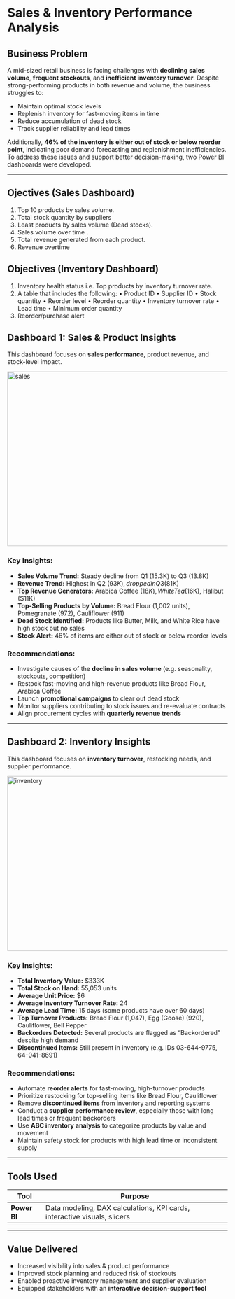 #  Sales & Inventory Performance Analysis



##  Business Problem

A mid-sized retail business is facing challenges with **declining sales volume**, **frequent stockouts**, and **inefficient inventory turnover**. Despite strong-performing products in both revenue and volume, the business struggles to:

- Maintain optimal stock levels
- Replenish inventory for fast-moving items in time
- Reduce accumulation of dead stock
- Track supplier reliability and lead times

Additionally, **46% of the inventory is either out of stock or below reorder point**, indicating poor demand forecasting and replenishment inefficiencies. To address these issues and support better decision-making, two Power BI dashboards were developed.

---


##  Ojectives (Sales Dashboard)
1.	Top 10 products by sales volume.
2.	Total stock quantity by suppliers 
3.	Least products by sales volume (Dead stocks).
4.	Sales volume over time .
5.	Total revenue generated from each product. 
6.	Revenue overtime

## Objectives (Inventory Dashboard)
1.	Inventory health status i.e. Top products by inventory turnover rate.
2.	A table that includes the following:
•	Product ID
•	Supplier ID
•	Stock quantity
•	Reorder level
•	Reorder quantity
•	Inventory turnover rate
•	Lead time 
•	Minimum order quantity
  3.	Reorder/purchase alert


##  Dashboard 1: Sales & Product Insights

This dashboard focuses on **sales performance**, product revenue, and stock-level impact.

<img width="737" height="399" alt="sales" src="https://github.com/user-attachments/assets/cc44ae29-042d-4c11-8f7b-5d505847ffed" />


###  Key Insights:
- **Sales Volume Trend:** Steady decline from Q1 (15.3K) to Q3 (13.8K)
- **Revenue Trend:** Highest in Q2 ($93K), dropped in Q3 ($81K)
- **Top Revenue Generators:** Arabica Coffee ($18K), White Tea ($16K), Halibut ($11K)
- **Top-Selling Products by Volume:** Bread Flour (1,002 units), Pomegranate (972), Cauliflower (911)
- **Dead Stock Identified:** Products like Butter, Milk, and White Rice have high stock but no sales
- **Stock Alert:** 46% of items are either out of stock or below reorder levels

###  Recommendations:
- Investigate causes of the **decline in sales volume** (e.g. seasonality, stockouts, competition)
- Restock fast-moving and high-revenue products like Bread Flour, Arabica Coffee
- Launch **promotional campaigns** to clear out dead stock
- Monitor suppliers contributing to stock issues and re-evaluate contracts
- Align procurement cycles with **quarterly revenue trends**

---

##  Dashboard 2: Inventory Insights

This dashboard focuses on **inventory turnover**, restocking needs, and supplier performance.


<img width="712" height="400" alt="inventory" src="https://github.com/user-attachments/assets/083adaf1-0d2e-428c-b32c-b6e6a59556bb" />


###  Key Insights:
- **Total Inventory Value:** $333K
- **Total Stock on Hand:** 55,053 units
- **Average Unit Price:** $6
- **Average Inventory Turnover Rate:** 24
- **Average Lead Time:** 15 days (some products have over 60 days)
- **Top Turnover Products:** Bread Flour (1,047), Egg (Goose) (920), Cauliflower, Bell Pepper
- **Backorders Detected:** Several products are flagged as “Backordered” despite high demand
- **Discontinued Items:** Still present in inventory (e.g. IDs 03-644-9775, 64-041-8691)

###  Recommendations:
- Automate **reorder alerts** for fast-moving, high-turnover products
- Prioritize restocking for top-selling items like Bread Flour, Cauliflower
- Remove **discontinued items** from inventory and reporting systems
- Conduct a **supplier performance review**, especially those with long lead times or frequent backorders
- Use **ABC inventory analysis** to categorize products by value and movement
- Maintain safety stock for products with high lead time or inconsistent supply

---

##  Tools Used

| Tool | Purpose |
|------|---------|
| **Power BI** | Data modeling, DAX calculations, KPI cards, interactive visuals, slicers |


---



##  Value Delivered

- Increased visibility into sales & product performance
- Improved stock planning and reduced risk of stockouts
- Enabled proactive inventory management and supplier evaluation
- Equipped stakeholders with an **interactive decision-support tool**

